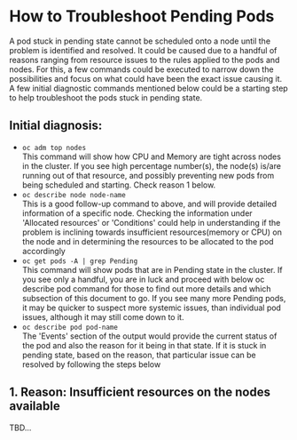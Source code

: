 # How to Troubleshoot Pending Pods

A pod stuck in pending state cannot be scheduled onto a node until the problem is identified and resolved.
It could be caused due to a handful of reasons ranging from resource issues to the rules applied to the pods and nodes.
For this, a few commands could be executed to narrow down the possibilities and focus on what could have been the exact issue causing it.
A few initial diagnostic commands mentioned below could be a starting step to help troubleshoot the pods stuck in pending state.

## Initial diagnosis:

* `oc adm top nodes`  
This command will show how CPU and Memory are tight across nodes in the cluster.
If you see high percentage number(s), the node(s) is/are running out of that resource, and possibly preventing new pods from being scheduled and starting.
Check reason 1 below.
* `oc describe node node-name`  
This is a good follow-up command to above, and will provide detailed information of a specific node. Checking the information under 'Allocated resources' or 'Conditions' could help in understanding if the problem is inclining towards insufficient resources(memory or CPU) on the node and in determining the resources to be allocated to the pod accordingly
* `oc get pods -A | grep Pending`  
This command will show pods that are in Pending state in the cluster.
If you see only a handful, you are in luck and proceed with below oc describe pod command for those to find out more details and which subsection of this document to go.
If you see many more Pending pods, it may be quicker to suspect more systemic issues, than individual pod issues, although it may still come down to it.
* `oc describe pod pod-name`  
The 'Events' section of the output would provide the current status of the pod and also the reason for it being in that state.
If it is stuck in pending state, based on the reason, that particular issue can be resolved by following the steps below

## 1. Reason: Insufficient resources on the nodes available

TBD...